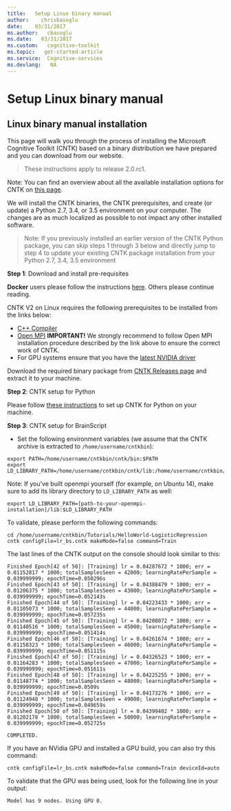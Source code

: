 ```yaml
---
title:   Setup Linux binary manual
author:    chrisbasoglu
date:    03/31/2017
ms.author:   cbasoglu
ms.date:   03/31/2017
ms.custom:   cognitive-toolkit
ms.topic:   get-started-article
ms.service:  Cognitive-services
ms.devlang:   NA
---
```


# Setup Linux binary manual

## Linux binary manual installation

This page will walk you through the process of installing the Microsoft Cognitive Toolkit (CNTK)
based on a binary distribution we have prepared and you can download from our website. 

> These instructions apply to release 2.0.rc1.

Note: You can find an overview about all the available installation options for CNTK on [this page](./Setup-CNTK-on-your-machine.md).

We will install the CNTK binaries, the CNTK prerequisites, and create (or update) a Python 2.7, 3.4, or 3.5 environment 
on your computer. The changes are as much localized as possible to not impact any other installed
software.

>Note: If you previously installed an earlier version of the CNTK Python package, you can skip steps 1 
through 3 below and directly jump to step 4 to update your existing CNTK package installation from your 
Python 2.7, 3.4, 3.5 environment

**Step 1**: Download and install pre-requisites

**Docker** users please follow the instructions [here](./CNTK-Docker-Containers.md). 
Others please continue reading.

CNTK V2 on Linux requires the following prerequisites to be installed from the links below: 

- [C++ Compiler](./Setup-CNTK-on-Linux.md#c-compiler)
- [Open MPI](./Setup-CNTK-on-Linux.md#open-mpi)
**IMPORTANT!** We strongly recommend to follow Open MPI installation procedure described by the link above to ensure the correct work of CNTK.
- For GPU systems ensure that you have the [latest NVIDIA driver](http://www.nvidia.com/drivers)

Download the required binary package from [CNTK Releases page](https://github.com/Microsoft/CNTK/releases) and extract it to your machine.

**Step 2**: CNTK setup for Python

Please follow [these instructions](./Setup-Linux-Python.md) to set up CNTK for Python on your machine.

**Step 3**: CNTK setup for BrainScript

- Set the following environment variables (we assume that the CNTK archive is extracted to ```/home/username/cntkbin```):
```
export PATH=/home/username/cntkbin/cntk/bin:$PATH
export LD_LIBRARY_PATH=/home/username/cntkbin/cntk/lib:/home/username/cntkbin/cntk/dependencies/lib:$LD_LIBRARY_PATH
```
Note: If you've built openmpi yourself (for example, on Ubuntu 14), make sure to add its library directory to `LD_LIBRARY_PATH` as well:
```
export LD_LIBRARY_PATH=[path-to-your-openmpi-installation]/lib:$LD_LIBRARY_PATH
```

To validate, please perform the following commands:
```
cd /home/username/cntkbin/Tutorials/HelloWorld-LogisticRegression
cntk configFile=lr_bs.cntk makeMode=false command=Train
```
The last lines of the CNTK output on the console should look similar to this:
```
Finished Epoch[42 of 50]: [Training] lr = 0.04287672 * 1000; err = 0.01152817 * 1000; totalSamplesSeen = 42000; learningRatePerSample = 0.039999999; epochTime=0.050296s
Finished Epoch[43 of 50]: [Training] lr = 0.04388479 * 1000; err = 0.01206375 * 1000; totalSamplesSeen = 43000; learningRatePerSample = 0.039999999; epochTime=0.052143s
Finished Epoch[44 of 50]: [Training] lr = 0.04223433 * 1000; err = 0.01105073 * 1000; totalSamplesSeen = 44000; learningRatePerSample = 0.039999999; epochTime=0.057235s
Finished Epoch[45 of 50]: [Training] lr = 0.04208072 * 1000; err = 0.01140516 * 1000; totalSamplesSeen = 45000; learningRatePerSample = 0.039999999; epochTime=0.051414s
Finished Epoch[46 of 50]: [Training] lr = 0.04261674 * 1000; err = 0.01158323 * 1000; totalSamplesSeen = 46000; learningRatePerSample = 0.039999999; epochTime=0.051115s
Finished Epoch[47 of 50]: [Training] lr = 0.04326523 * 1000; err = 0.01164283 * 1000; totalSamplesSeen = 47000; learningRatePerSample = 0.039999999; epochTime=0.051611s
Finished Epoch[48 of 50]: [Training] lr = 0.04225255 * 1000; err = 0.01148774 * 1000; totalSamplesSeen = 48000; learningRatePerSample = 0.039999999; epochTime=0.0509s
Finished Epoch[49 of 50]: [Training] lr = 0.04173276 * 1000; err = 0.01124948 * 1000; totalSamplesSeen = 49000; learningRatePerSample = 0.039999999; epochTime=0.049659s
Finished Epoch[50 of 50]: [Training] lr = 0.04399402 * 1000; err = 0.01202178 * 1000; totalSamplesSeen = 50000; learningRatePerSample = 0.039999999; epochTime=0.052725s

COMPLETED.
```
If you have an NVidia GPU and installed a GPU build, you can also try this command:
```
cntk configFile=lr_bs.cntk makeMode=false command=Train deviceId=auto
```
To validate that the GPU was being used, look for the following line in your output:
```
Model has 9 nodes. Using GPU 0.
```
